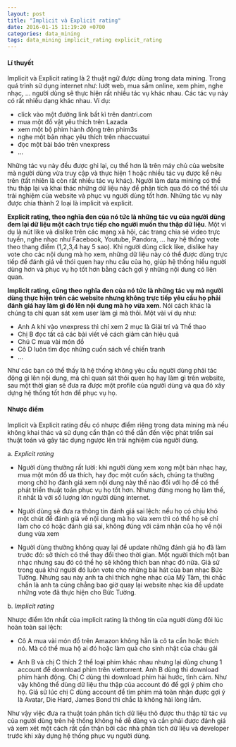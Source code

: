 ```yaml
---
layout: post
title: "Implicit và Explicit rating"
date: 2016-01-15 11:19:20 +0700
categories: data_mining
tags: data_mining implicit_rating explicit_rating
---
```


#### Lí thuyết

Implicit và Explicit rating là 2 thuật ngữ được dùng trong data mining. Trong quá trình sử dụng internet như: lướt web, mua sắm online, xem phim, nghe nhạc, ... người dùng sẽ thực hiện rất nhiều tác vụ khác nhau. Các tác vụ này có rất nhiều dạng khác nhau. Ví dụ:

+ click vào một đường link bất kì trên dantri.com
+ mua một đồ vật yêu thích trên Lazada
+ xem một bộ phim hành động trên phim3s
+ nghe một bản nhạc yêu thích trên nhaccuatui
+ đọc một bài báo trên vnexpress
+ ...

Những tác vụ này đều được ghi lại, cụ thể hơn là trên máy chủ của website mà người dùng vừa truy cập và thực hiện 1 hoặc nhiều tác vụ được kể nêu trên (tất nhiên là còn rất nhiều tác vụ khác). Người làm data mining có thể thu thập lại và khai thác những dữ liệu này để phân tích qua đó có thể tối ưu trải nghiệm của website và phục vụ người dùng tốt hơn. Những tác vụ này được chia thành 2 loại là implicit và explicit.

**Explicit rating, theo nghĩa đen của nó tức là những tác vụ của người dùng đem lại dữ liệu một cách trực tiếp cho người muốn thu thập dữ liệu**. Một ví dụ là nút like và dislike trên các mạng xã hội, các trang chia sẻ video trực tuyến, nghe nhạc như Facebook, Youtube, Pandora, ... hay hệ thống vote theo thang điểm (1,2,3,4 hay 5 sao). Khi người dùng click like, dislike hay vote cho các nội dung mà họ xem, những dữ liệu này có thể được dùng trực tiếp để đánh giá về thói quen hay nhu cầu của họ, giúp hệ thống hiểu người dùng hơn và phục vụ họ tốt hơn bằng cách gợi ý những nội dung có liên quan.

**Implicit rating, cũng theo nghĩa đen của nó tức là những tác vụ mà người dùng thực hiện trên các website nhưng không trực tiếp yêu cầu họ phải đánh giá hay làm gì đó lên nội dung mà họ vừa xem**. Nói cách khác là chúng ta chỉ quan sát xem user làm gì mà thôi. Một vài ví dụ như:

+ Anh A khi vào vnexpress thì chỉ xem 2 mục là Giải trí và Thể thao
+ Chị B đọc tất cả các bài viết về cách giảm cân hiệu quả
+ Chú C mua vài món đồ
+ Cô D luôn tìm đọc những cuốn sách về chiến tranh
+ ...

Như các bạn có thể thấy là hệ thống không yêu cầu người dùng phải tác động gì lên nội dung, mà chỉ quan sát thói quen họ hay làm gì trên website, sau một thời gian sẽ đưa ra được một profile của người dùng và qua đó xây dựng hệ thống tốt hơn để phục vụ họ.

#### Nhược điểm

Implicit và Explicit rating đều có nhược điểm riêng trong data mining mà nếu không khai thác và sử dụng cẩn thận có thể dẫn đến việc phát triển sai thuật toán và gây tác dụng ngược lên trải nghiệm của người dùng.

a. _Explicit rating_

+ Người dùng thường rất lười: khi người dùng xem xong một bản nhạc hay, mua một món đồ ưa thích, hay đọc một cuốn sách, chúng ta thường mong chờ họ đánh giá xem nội dung này thế nào đối với họ để có thể phát triển thuật toán phục vụ họ tốt hơn. Nhưng đừng mong họ làm thế, ít nhất là với số lượng lớn người dùng internet.

+ Người dùng sẽ đưa ra thông tin đánh giá sai lệch: nếu họ có chịu khó một chút để đánh giá về nội dung mà họ vừa xem thì có thể họ sẽ chỉ làm cho có hoặc đánh giá sai, không đúng với cảm nhận của họ về nội dung vừa xem

+ Người dùng thường không quay lại để update những đánh giá họ đã làm trước đó: sở thích có thể thay đổi theo thời gian. Một người thích một ban nhạc nhưng sau đó có thể họ sẽ không thích ban nhạc đó nữa. Giả sử trong quá khứ người đó luôn vote cho những bài hát của ban nhạc Bức Tường. Nhưng sau này anh ta chỉ thích nghe nhạc của Mỹ Tâm, thì chắc chắn là anh ta cũng chẳng bao giờ quay lại website nhạc kia để update những vote đã thực hiện cho Bức Tường.

b. _Implicit rating_

Nhược điểm lớn nhất của implicit rating là thông tin của người dùng đôi lúc hoàn toàn sai lệch:

+ Cô A mua vài món đồ trên Amazon không hẳn là cô ta cần hoặc thích nó. Mà có thể mua hộ ai đó hoặc làm quà cho sinh nhật của cháu gái

+ Anh B và chị C thích 2 thể loại phim khác nhau nhưng lại dùng chung 1 account để download phim trên viettorrent. Anh B dùng thì download phim hành động. Chị C dùng thì download phim hài hước, tình cảm. Như vậy không thể dùng dữ liệu thu thập của account đó để gợi ý phim cho họ. Giả sử lúc chị C dùng account để tìm phim mà toàn nhận được gợi ý là Avatar, Die Hard, James Bond thì chắc là không hài lòng lắm.

Như vậy việc đưa ra thuật toán phân tích dữ liệu thô được thu thập từ tác vụ của người dùng trên hệ thống không hề dễ dàng và cần phải được đánh giá và xem xét một cách rất cẩn thận bởi các nhà phân tích dữ liệu và developer trước khi xây dựng hệ thống phục vụ người dùng.